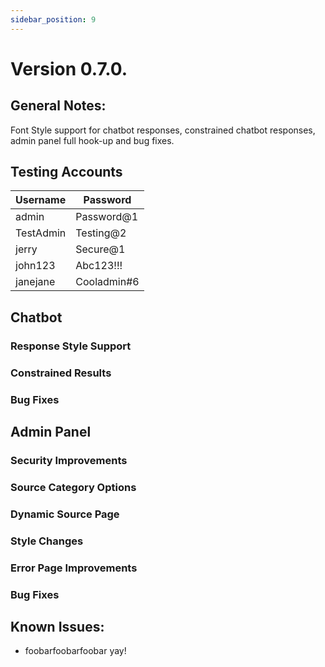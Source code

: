 ```yaml
---
sidebar_position: 9
---
```


# Version 0.7.0. 

## General Notes:

Font Style support for chatbot responses, constrained chatbot responses, admin panel full hook-up and bug fixes.

## Testing Accounts

| Username   | Password       |
|------------|----------------|
| admin      | Password@1     |
| TestAdmin  | Testing@2      |
| jerry      | Secure@1       |
| john123    | Abc123!!!      |
| janejane   | Cooladmin#6    |


## Chatbot

### Response Style Support

### Constrained Results

### Bug Fixes

## Admin Panel

### Security Improvements

### Source Category Options

### Dynamic Source Page

### Style Changes

### Error Page Improvements 

### Bug Fixes


## Known Issues:
* foobarfoobarfoobar yay!
